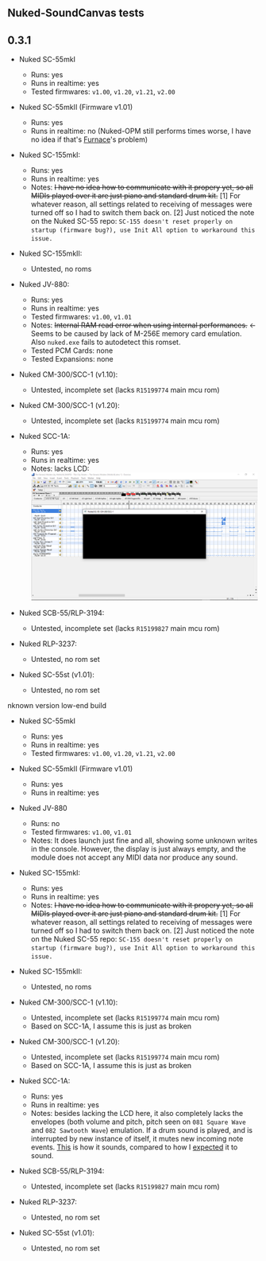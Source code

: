 ## Nuked-SoundCanvas tests

## 0.3.1

- Nuked SC-55mkI
	- Runs: yes
	- Runs in realtime: yes
	- Tested firmwares: `v1.00`, `v1.20`, `v1.21`, `v2.00`

- Nuked SC-55mkII (Firmware v1.01)
	- Runs: yes
	- Runs in realtime: no (Nuked-OPM still performs times worse, I have no idea if that's [Furnace](https://github.com/tildearrow/furnace/)'s problem)

- Nuked SC-155mkI:
	- Runs: yes
	- Runs in realtime: yes
	- Notes: ~~I have no idea how to communicate with it propery yet, so all MIDIs played over it are just piano and standard drum kit.~~ [1] For whatever reason, all settings related to receiving of messages were turned off so I had to switch them back on. [2] Just noticed the note on the Nuked SC-55 repo: `SC-155 doesn't reset properly on startup (firmware bug?), use Init All option to workaround this issue.`

- Nuked SC-155mkII:
	- Untested, no roms

- Nuked JV-880:
	- Runs: yes
	- Runs in realtime: yes
	- Tested firmwares: `v1.00`, `v1.01`
	- Notes: ~~Internal RAM read error when using internal performances.~~ <- Seems to be caused by lack of M-256E memory card emulation. Also `nuked.exe` fails to autodetect this romset.
	- Tested PCM Cards: none
	- Tested Expansions: none

- Nuked CM-300/SCC-1 (v1.10):
	- Untested, incomplete set (lacks `R15199774` main mcu rom)

- Nuked CM-300/SCC-1 (v1.20):
	- Untested, incomplete set (lacks `R15199774` main mcu rom)

- Nuked SCC-1A:
	- Runs: yes
	- Runs in realtime: yes
	- Notes: lacks LCD:
	![the-humble-lack-of-the-lcd](tests/nuked-sc55-tests_the-lack-of-the-lcd-on-scc1a.png)

- Nuked SCB-55/RLP-3194:
	- Untested, incomplete set (lacks `R15199827` main mcu rom)

- Nuked RLP-3237:
	- Untested, no rom set

- Nuked SC-55st (v1.01):
	- Untested, no rom set

nknown version low-end build

- Nuked SC-55mkI
	- Runs: yes
	- Runs in realtime: yes
	- Tested firmwares: `v1.00`, `v1.20`, `v1.21`, `v2.00`

- Nuked SC-55mkII (Firmware v1.01)
	- Runs: yes
	- Runs in realtime: yes

- Nuked JV-880
	- Runs: no
	- Tested firmwares: `v1.00`, `v1.01`
	- Notes: It does launch just fine and all, showing some unknown writes in the console. However, the display is just always empty, and the module does not accept any MIDI data nor produce any sound.

- Nuked SC-155mkI:
	- Runs: yes
	- Runs in realtime: yes
	- Notes: ~~I have no idea how to communicate with it propery yet, so all MIDIs played over it are just piano and standard drum kit.~~ [1] For whatever reason, all settings related to receiving of messages were turned off so I had to switch them back on. [2] Just noticed the note on the Nuked SC-55 repo: `SC-155 doesn't reset properly on startup (firmware bug?), use Init All option to workaround this issue.`

- Nuked SC-155mkII:
	- Untested, no roms

- Nuked CM-300/SCC-1 (v1.10):
	- Untested, incomplete set (lacks `R15199774` main mcu rom)
	- Based on SCC-1A, I assume this is just as broken

- Nuked CM-300/SCC-1 (v1.20):
	- Untested, incomplete set (lacks `R15199774` main mcu rom)
	- Based on SCC-1A, I assume this is just as broken

- Nuked SCC-1A:
	- Runs: yes
	- Runs in realtime: yes
	- Notes: besides lacking the LCD here, it also completely lacks the envelopes (both volume and pitch, pitch seen on `081 Square Wave` and `082 Sawtooth Wave`) emulation. If a drum sound is played, and is interrupted by new instance of itself, it mutes new incoming note events. [This](tests/nuked-sc55-tests_what_why) is how it sounds, compared to how I [expected](midis/Others/Molkirill/genmaid_55_demo.ogg) it to sound.

- Nuked SCB-55/RLP-3194:
	- Untested, incomplete set (lacks `R15199827` main mcu rom)

- Nuked RLP-3237:
	- Untested, no rom set

- Nuked SC-55st (v1.01):
	- Untested, no rom set